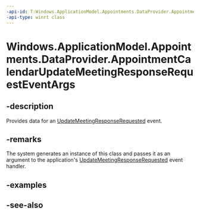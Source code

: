 ----api-id: T:Windows.ApplicationModel.Appointments.DataProvider.AppointmentCalendarUpdateMeetingResponseRequestEventArgs
-api-type: winrt class
---<!-- Class syntax.public class AppointmentCalendarUpdateMeetingResponseRequestEventArgs : Windows.ApplicationModel.Appointments.DataProvider.IAppointmentCalendarUpdateMeetingResponseRequestEventArgs--># Windows.ApplicationModel.Appointments.DataProvider.AppointmentCalendarUpdateMeetingResponseRequestEventArgs## -descriptionProvides data for an [UpdateMeetingResponseRequested](appointmentdataproviderconnection_updatemeetingresponserequested.md) event.## -remarksThe system generates an instance of this class and passes it as an argument to the application's [UpdateMeetingResponseRequested](appointmentdataproviderconnection_updatemeetingresponserequested.md) event handler.## -examples## -see-also